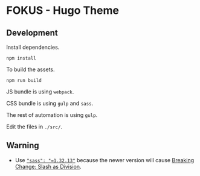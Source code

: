 # FOKUS - Hugo Theme

## Development

Install dependencies.

```shell
npm install
```

To build the assets.

```shell
npm run build
```

JS bundle is using `webpack`.

CSS bundle is using `gulp` and `sass`.

The rest of automation is using `gulp`.

Edit the files in `./src/`.

## Warning

- Use [`"sass": "=1.32.13"`](https://stackoverflow.com/a/67637646/2640559) because the newer version will cause [Breaking Change: Slash as Division](https://sass-lang.com/documentation/breaking-changes/slash-div/).
